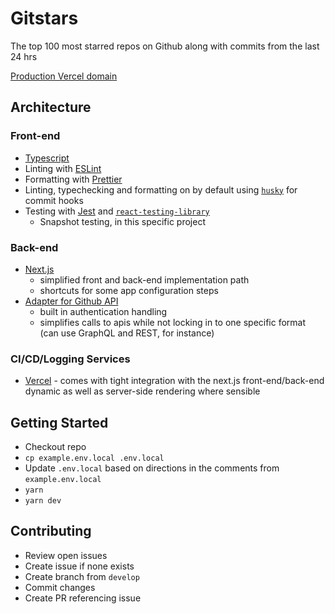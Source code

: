 # Gitstars

The top 100 most starred repos on Github along with commits from the last 24 hrs

[Production Vercel domain](https://gitstars.vercel.app/)

## Architecture

### Front-end

- [Typescript](https://www.typescriptlang.org/)
- Linting with [ESLint](https://eslint.org/)
- Formatting with [Prettier](https://prettier.io/)
- Linting, typechecking and formatting on by default using [`husky`](https://github.com/typicode/husky) for commit hooks
- Testing with [Jest](https://jestjs.io/) and [`react-testing-library`](https://testing-library.com/docs/react-testing-library/intro)
  - Snapshot testing, in this specific project

### Back-end

- [Next.js](https://nextjs.org/)
  - simplified front and back-end implementation path
  - shortcuts for some app configuration steps
- [Adapter for Github API](https://github.com/octokit/request.js)
  - built in authentication handling
  - simplifies calls to apis while not locking in to one specific format (can use GraphQL and REST, for instance)

### CI/CD/Logging Services

- [Vercel](https://vercel.com) - comes with tight integration with the next.js front-end/back-end dynamic as well as server-side rendering where sensible

## Getting Started

- Checkout repo
- `cp example.env.local .env.local`
- Update `.env.local` based on directions in the comments from `example.env.local`
- `yarn`
- `yarn dev`

## Contributing

- Review open issues
- Create issue if none exists
- Create branch from `develop`
- Commit changes
- Create PR referencing issue
